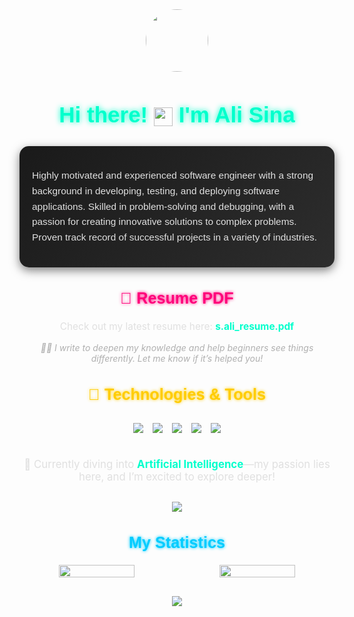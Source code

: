
<div align="center" style="margin-bottom: 20px;">
  <img src="https://media.giphy.com/media/M9gbBd9nbDrOTu1Mqx/giphy.gif" width="100" style="border-radius: 50%; transition: transform 0.3s ease;" onmouseover="this.style.transform='scale(1.2)';" onmouseout="this.style.transform='scale(1)';"/>
</div>

<div align="center" style="margin-bottom: 30px;">
  <h1 style="font-family: Arial, sans-serif; font-size: 2.5em; color: #00ffcc; text-shadow: 0 0 10px #00ffcc;">
    Hi there! 
    <img src="https://media.giphy.com/media/hvRJCLFzcasrR4ia7z/giphy.gif" width="30" style="vertical-align: middle;"/>
    I'm Ali Sina
  </h1>
</div>

<div style="background: linear-gradient(135deg, #1a1a1a 0%, #2d2d2d 100%); padding: 20px; border-radius: 15px; box-shadow: 0 5px 15px rgba(0, 0, 0, 0.5); color: #e0e0e0; font-family: Arial, sans-serif; max-width: 800px; margin: 0 auto 30px;">
  <p style="font-size: 1.1em; line-height: 1.6;">
    Highly motivated and experienced software engineer with a strong background in developing, testing, and deploying software applications. Skilled in problem-solving and debugging, with a passion for creating innovative solutions to complex problems. Proven track record of successful projects in a variety of industries.
  </p>
</div>

<div align="center" style="margin-bottom: 30px;">
  <h2 style="font-family: Arial, sans-serif; font-size: 1.8em; color: #ff007a; text-shadow: 0 0 5px #ff007a;">📃 Resume PDF</h2>
  <p style="font-size: 1.1em; color: #e0e0e0;">
    Check out my latest resume here: 
    <a href="cv-sayed ali sina hussaini.pdf" style="color: #00ffcc; text-decoration: none; font-weight: bold; transition: color 0.3s ease;" onmouseover="this.style.color='#ff007a';" onmouseout="this.style.color='#00ffcc';">s.ali_resume.pdf</a>
  </p>
  <p style="font-size: 1em; color: #b0b0b0; font-style: italic;">
    ✍🏻 I write to deepen my knowledge and help beginners see things differently. Let me know if it’s helped you!
  </p>
</div>

<div align="center" style="margin-bottom: 30px;">
  <h2 style="font-family: Arial, sans-serif; font-size: 1.8em; color: #ffcc00; text-shadow: 0 0 5px #ffcc00;">🔧 Technologies & Tools</h2>
  <div style="display: flex; justify-content: center; gap: 15px; flex-wrap: wrap; padding: 10px;">
    <img src="https://img.shields.io/badge/Swift-FA7343?style=for-the-badge&logo=swift&logoColor=white"/>
    <img src="https://img.shields.io/badge/Flutter-02569B?style=for-the-badge&logo=flutter&logoColor=white"/>
    <img src="https://img.shields.io/badge/Python-3776AB?style=for-the-badge&logo=python&logoColor=white"/>
    <img src="https://img.shields.io/badge/Git-F05032?style=for-the-badge&logo=git&logoColor=white"/>
    <img src="https://img.shields.io/badge/Rust-000000?style=for-the-badge&logo=rust&logoColor=white"/>
  </div>
</div>

<div align="center" style="margin-bottom: 30px;">
  <p style="font-size: 1.2em; color: #e0e0e0;">
    🤖 Currently diving into <strong style="color: #00ffcc;">Artificial Intelligence</strong>—my passion lies here, and I’m excited to explore deeper!
  </p>
</div>

<div align="center" style="margin-bottom: 30px;">
  <img src="https://github-readme-stats.vercel.app/api/top-langs/?username=alisina-tootisabz&theme=radical&layout=compact&width=100%" style="max-width: 100%;"/>
</div>

<div align="center" style="margin-bottom: 30px;">
  <h2 style="font-family: Arial, sans-serif; font-size: 1.8em; color: #00ccff; text-shadow: 0 0 5px #00ccff;">My Statistics</h2>
  <div style="display: flex; justify-content: center; gap: 10px; flex-wrap: wrap;">
    <img width="49%" src="https://github-readme-stats.vercel.app/api?username=alisina-tootisabz&show_icons=true&bg_color=00000000&hide_border=false&theme=radical"/>
    <img width="49%" src="https://github-readme-streak-stats.herokuapp.com/?user=alisina-tootisabz&theme=radical&hide_border=false"/>
  </div>
</div>

<div align="center">
  <a href="https://github.com/alisina-tootisabz/github-readme-activity-graph">
    <img src="https://github-readme-activity-graph.vercel.app/graph?username=alisina-tootisabz&theme=high-contrast" style="max-width: 100%;"/>
  </a>
</div>
